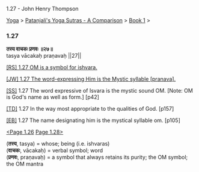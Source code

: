 1.27 - John Henry Thompson 

[Yoga](../../../yoga.md)‎ > ‎[Patanjali's Yoga Sutras - A Comparison](../../patanjani.md)‎ > ‎[Book 1](../book-1.md)‎ > ‎

### 1.27

**तस्य वाचकः प्रणवः ॥२७॥**  
tasya vācakaḥ praṇavaḥ ||27||  
  
  
[\[RS\] 1.27 OM is a symbol for ishvara.](http://www.ashtangayoga.info/philosophy/yoga-sutra-patanjali/chapter-1/item/tasya-vachakah-pranavah-27/)  
  
[\[JW\] 1.27 The word-expressing Him is the Mystic syllable \[pranava\].](http://books.google.com/books?id=YzFImjtOxUwC&pg=PA60&ci=137%2C288%2C737%2C64&source=bookclip)  
  
[\[SS\]](http://www.amazon.com/Yoga-Sutras-Patanjali-Commentary-Satchidananda/dp/0932040381) 1.27 The word expressive of Isvara is the mystic sound OM. \[Note: OM is God's name as well as form.\] \[p42\]  
  
[\[TD\]](http://www.amazon.com/Heart-Yoga-Developing-Personal-Practice/dp/089281764X/ref=sr_1_5?ie=UTF8&qid=1326228195&sr=8-5) 1.27 In the way most appropriate to the qualities of God. \[p157\]  
  
[\[EB\]](http://www.amazon.com/Yoga-Sutras-Patanjali-Translation-Commentary/dp/0865477361/ref=sr_1_1?ie=UTF8&s=books&qid=1250508322&sr=1-1) 1.27 The name designating him is the mystical syllable om. \[p105\]  
  
  
[<Page 1.26](126.md)  [Page 1.28>](128.md)  
  
  
  

(**तस्य**, tasya) = whose; being (i.e. ishvaras)  
(**वाचकः**, vācakaḥ) = verbal symbol; word  
(**प्रणवः**, praṇavaḥ) = a symbol that always retains its purity; the OM symbol; the OM mantra

